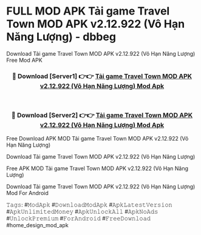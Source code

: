 # FULL MOD APK Tải game Travel Town MOD APK v2.12.922 (Vô Hạn Năng Lượng) - dbbeg
Download Tải game Travel Town MOD APK v2.12.922 (Vô Hạn Năng Lượng) Free Mod APK

<div align="center">
<h3>🔴 Download [Server1] 👉👉 <a href="https://apk-comot.site?title=Tải_game_Travel_Town_MOD_APK_v2.12.922_(Vô_Hạn_Năng_Lượng)">Tải game Travel Town MOD APK v2.12.922 (Vô Hạn Năng Lượng) Mod Apk</a></h3><br>

<h3>🔴 Download [Server2] 👉👉 <a href="https://apk-comot.site?title=Tải_game_Travel_Town_MOD_APK_v2.12.922_(Vô_Hạn_Năng_Lượng)">Tải game Travel Town MOD APK v2.12.922 (Vô Hạn Năng Lượng) Mod Apk</a></h3>
</div>


Free Download APK MOD Tải game Travel Town MOD APK v2.12.922 (Vô Hạn Năng Lượng)

Download Tải game Travel Town MOD APK v2.12.922 (Vô Hạn Năng Lượng) 

Free APK MOD Tải game Travel Town MOD APK v2.12.922 (Vô Hạn Năng Lượng) 

Download Tải game Travel Town MOD APK v2.12.922 (Vô Hạn Năng Lượng) Mod For Android

𝚃𝚊𝚐𝚜: #𝙼𝚘𝚍𝙰𝚙𝚔 #𝙳𝚘𝚠𝚗𝚕𝚘𝚊𝚍𝙼𝚘𝚍𝙰𝚙𝚔 #𝙰𝚙𝚔𝙻𝚊𝚝𝚎𝚜𝚝𝚅𝚎𝚛𝚜𝚒𝚘𝚗 #𝙰𝚙𝚔𝚄𝚗𝚕𝚒𝚖𝚒𝚝𝚎𝚍𝙼𝚘𝚗𝚎𝚢 #𝙰𝚙𝚔𝚄𝚗𝚕𝚘𝚌𝚔𝙰𝚕𝚕 #𝙰𝚙𝚔𝙽𝚘𝙰𝚍𝚜 #𝚄𝚗𝚕𝚘𝚌𝚔𝙿𝚛𝚎𝚖𝚒𝚞𝚖 #𝙵𝚘𝚛𝙰𝚗𝚍𝚛𝚘𝚒𝚍 #𝙵𝚛𝚎𝚎𝙳𝚘𝚠𝚗𝚕𝚘𝚊𝚍 #home_design_mod_apk